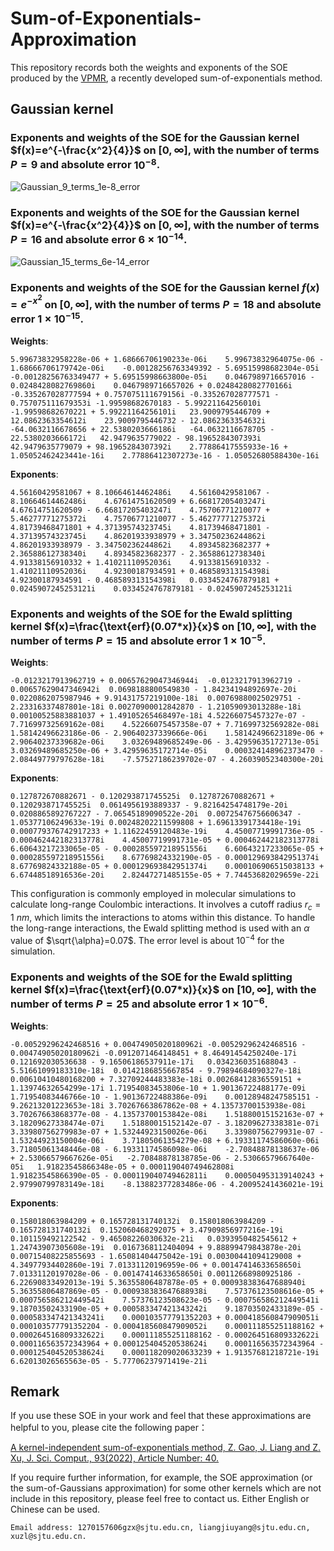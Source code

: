 # Sum-of-Exponentials-Approximation
This repository records both the weights and exponents of the SOE produced by the [VPMR](https://link.springer.com/article/10.1007/s10915-022-01999-1), a recently developed sum-of-exponentials method.

##  Gaussian kernel  ##
### Exponents and weights of the SOE for the Gaussian kernel  $f(x)=e^{-\frac{x^2}{4}}$ on $[0,\infty]$, with the number of terms $P=9$ and absolute error $10^{-8}$. ###

![Gaussian_9_terms_1e-8_error](https://github.com/LiangJiuyang/Sum-of-Exponentials-Approximation/tree/main/Screenshots/Gaussian_1e8_9term.png) 

### Exponents and weights of the SOE for the Gaussian kernel  $f(x)=e^{-\frac{x^2}{4}}$ on $[0,\infty]$, with the number of terms $P=16$ and absolute error $6\times 10^{-14}$. ###

![Gaussian_15_terms_6e-14_error](https://github.com/LiangJiuyang/Sum-of-Exponentials-Approximation/tree/main/Screenshots/Gaussian_6e14_15term.png) 

### Exponents and weights of the SOE for the Gaussian kernel $f(x)=e^{-x^2}$ on $[0,\infty]$, with the number of terms $P=18$ and absolute error $1\times 10^{-15}$. ###

**Weights**:
```
5.99673832958228e-06 + 1.68666706190233e-06i	5.99673832964075e-06 - 1.68666706179742e-06i	-0.00128256763349392 - 5.69515998682304e-05i	-0.00128256763349477 + 5.69515998663800e-05i	0.0467989716657016 - 0.0248428082769860i	0.0467989716657026 + 0.0248428082770166i	-0.335267028777594 + 0.757075111679156i	-0.335267028777571 - 0.757075111679353i	-1.99598682670183 - 5.99221164256010i	-1.99598682670221 + 5.99221164256101i	23.9009795446709 + 12.0862363354612i	23.9009795446732 - 12.0862363354632i	-64.0632116678656 + 22.5380203666186i	-64.0632116678705 - 22.5380203666172i	42.9479635779022 - 98.1965284307393i	42.9479635779079 + 98.1965284307392i	2.77886417555933e-16 + 1.05052462423441e-16i	2.77886412307273e-16 - 1.05052680588430e-16i
```
**Exponents**:
```
4.56160429581067 + 8.10664614462486i	4.56160429581067 - 8.10664614462486i	4.67614751620509 + 6.66817205403247i	4.67614751620509 - 6.66817205403247i	4.75706771210077 + 5.46277771275372i	4.75706771210077 - 5.46277771275372i	4.81739468471801 + 4.37139574323745i	4.81739468471801 - 4.37139574323745i	4.86201933938979 + 3.34750236244862i	4.86201933938979 - 3.34750236244862i	4.89345823682377 + 2.36588612738340i	4.89345823682377 - 2.36588612738340i	4.91338156910332 + 1.41021110952036i	4.91338156910332 - 1.41021110952036i	4.92300187934591 + 0.468589313154398i	4.92300187934591 - 0.468589313154398i	0.0334524767879181 + 0.0245907245253121i	0.0334524767879181 - 0.0245907245253121i
```

### Exponents and weights of the SOE for the Ewald splitting kernel $f(x)=\frac{\text{erf}(0.07*x)}{x}$ on $[10,\infty]$, with the number of terms $P=15$ and absolute error $1\times 10^{-5}$. ###

**Weights**:
```
-0.0123217913962719 + 0.00657629047346944i	-0.0123217913962719 - 0.00657629047346942i	0.0698188800549830 - 1.84234194892697e-20i	0.0220862075987946 + 9.91431757219100e-18i	0.00769880025029751 - 2.23316337487801e-18i	0.00270900012842870 - 1.21059093013288e-18i	0.00100525883881037 + 1.49105265468497e-18i	4.52266075457327e-07 - 7.71699732569162e-08i	4.52266075457358e-07 + 7.71699732569282e-08i	1.58142496623186e-06 - 2.90640237339666e-06i	1.58142496623189e-06 + 2.90640237339682e-06i	3.03269489685249e-06 - 3.42959635172713e-05i	3.03269489685250e-06 + 3.42959635172714e-05i	0.000324148962373470 - 2.08449779797628e-18i	-7.57527186239702e-07 - 4.26039052340300e-20i
```
**Exponents**:
```
0.127872670882671 - 0.120293871745525i	0.127872670882671 + 0.120293871745525i	0.0614956193889337 - 9.82164254748179e-20i	0.0208865892767227 - 7.06545189090522e-20i	0.00725476756606347 - 1.05377106249633e-19i	0.00248202211599808 + 1.69613391734418e-19i	0.000779376742917233 + 1.11622459120483e-19i	4.45007719991736e-05 - 0.000462442182313778i	4.45007719991731e-05 + 0.000462442182313778i	6.60643217233065e-05 - 0.000285597218951556i	6.60643217233065e-05 + 0.000285597218951556i	8.67769824332190e-05 - 0.000129693842951374i	8.67769824332188e-05 + 0.000129693842951374i	0.000106906515038133 + 6.67448518916536e-20i	2.82447271485155e-05 + 7.74453682029659e-22i
```

This configuration is commonly employed in molecular simulations to calculate long-range Coulombic interactions. It involves a cutoff radius $r_c=1$ $nm$, which limits the interactions to atoms within this distance. To handle the long-range interactions, the Ewald splitting method is used with an $\alpha$ value of $\sqrt{\alpha}=0.07$. The error level is about $10^{-4}$ for the simulation.

### Exponents and weights of the SOE for the Ewald splitting kernel $f(x)=\frac{\text{erf}(0.07*x)}{x}$ on $[10,\infty]$, with the number of terms $P=25$ and absolute error $1\times 10^{-6}$. ###

**Weights**:
```
-0.00529296242468516 + 0.00474905020180962i	-0.00529296242468516 - 0.00474905020180962i	-0.0912071464148451 + 8.46491454250240e-17i	0.121692030536638 - 9.16506186537911e-17i	0.0342360351688043 - 5.51661099183310e-18i	0.0142186855667854 - 9.79894684090327e-18i	0.00610410480168200 + 7.32709244483383e-18i	0.00268412836559151 + 1.13974632654299e-17i	1.71954083453806e-10 + 1.90136722488177e-09i	1.71954083446766e-10 - 1.90136722488386e-09i	0.00128948247585151 - 9.26213201223653e-18i	3.70267663867862e-08 + 4.13573700153938e-08i	3.70267663868377e-08 - 4.13573700153842e-08i	1.51880015152163e-07 + 3.18209627338474e-07i	1.51880015152142e-07 - 3.18209627338381e-07i	3.33980756279983e-07 + 1.53244923150026e-06i	3.33980756279931e-07 - 1.53244923150004e-06i	3.71805061354279e-08 + 6.19331174586060e-06i	3.71805061348446e-08 - 6.19331174586098e-06i	-2.70848878138637e-06 + 2.53066579667626e-05i	-2.70848878138785e-06 - 2.53066579667640e-05i	1.91823545866348e-05 + 0.000119040749462808i	1.91823545866390e-05 - 0.000119040749462811i	0.000504953139140243 + 2.97990799783149e-18i	-8.13882377283486e-06 - 4.20095241436021e-19i
```
**Exponents**:
```
0.158018063984209 + 0.165728131740132i	0.158018063984209 - 0.165728131740132i	0.152060468292075 + 3.47909856977216e-19i	0.101159492122542 - 9.46508226030632e-21i	0.0393950482545612 + 1.24743907305608e-19i	0.0167368112404094 + 9.88899479843878e-20i	0.00715408225855693 - 1.65081404475042e-19i	0.00300441094129008 + 4.34977934402860e-19i	7.01331120196959e-06 + 0.00147414633658650i	7.01331120197028e-06 - 0.00147414633658650i	0.00112668980925186 - 6.22690833492013e-19i	5.36355806487878e-05 + 0.000938383647688940i	5.36355806487869e-05 - 0.000938383647688938i	7.57376123508616e-05 + 0.000756586212449542i	7.57376123508623e-05 - 0.000756586212449541i	9.18703502433190e-05 + 0.000583347421343242i	9.18703502433189e-05 - 0.000583347421343241i	0.000103577791352203 + 0.000418560847909051i	0.000103577791352204 - 0.000418560847909052i	0.000111855251188162 + 0.000264516809332622i	0.000111855251188162 - 0.000264516809332622i	0.000116563572343964 + 0.000125404520538624i	0.000116563572343964 - 0.000125404520538624i	0.000118209020633239 + 1.91357681218721e-19i	6.62013026565563e-05 - 5.77706237971419e-21i
```

##  Remark  ##
If you use these SOE in your work and feel that these approximations are helpful to you, please cite the following paper：

[A kernel-independent sum-of-exponentials method, Z. Gao, J. Liang and Z. Xu, J. Sci. Comput., 93(2022), Article Number: 40.](https://link.springer.com/article/10.1007/s10915-022-01999-1)

If you require further information, for example, the SOE approximation (or the sum-of-Gaussians approximation) for some other kernels which are not include in this repository, please feel free to contact us. Either English or Chinese can be used.
```
Email address: 1270157606gzx@sjtu.edu.cn, liangjiuyang@sjtu.edu.cn, xuzl@sjtu.edu.cn.
```
